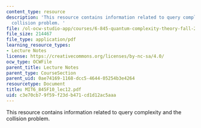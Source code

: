 ```yaml
---
content_type: resource
description: 'This resource contains information related to query complexity and the
  collision problem. '
file: /ol-ocw-studio-app/courses/6-845-quantum-complexity-theory-fall-2010/c3e70cb79f59f23db471cd1d12ac5aaa_MIT6_845F10_lec12.pdf
file_size: 214467
file_type: application/pdf
learning_resource_types:
- Lecture Notes
license: https://creativecommons.org/licenses/by-nc-sa/4.0/
ocw_type: OCWFile
parent_title: Lecture Notes
parent_type: CourseSection
parent_uid: 0ae74169-1168-dcc5-4644-05254b3e4264
resourcetype: Document
title: MIT6_845F10_lec12.pdf
uid: c3e70cb7-9f59-f23d-b471-cd1d12ac5aaa
---
```

This resource contains information related to query complexity and the collision problem. 